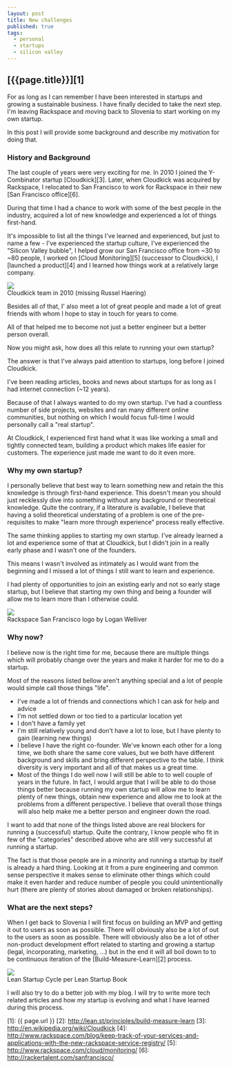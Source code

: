 ```yaml
---
layout: post
title: New challenges
published: true
tags:
  - personal
  - startups
  - silicon valley
---
```


## [{{page.title}}][1]

For as long as I can remember I have been interested in startups
and growing a sustainable business. I have finally decided to take the next
step. I'm leaving Rackspace and moving back to Slovenia to start working on
my own startup.

In this post I will provide some background and describe my motivation for doing
that.

### History and Background

The last couple of years were very exciting for me. In 2010 I joined the Y-Combinator
startup [Cloudkick][3]. Later, when Cloudkick was acquired by Rackspace,
I relocated to San Francisco to work for Rackspace in their new [San
 Francisco office][6].

During that time I had a chance to work with some of the best people in the
industry, acquired a lot of new knowledge and experienced a lot of things
first-hand.

It's impossible to list all the things I've learned and experienced, but
just to name a few - I've experienced the startup culture, I've experienced the
"Silicon Valley bubble", I helped grow our San Francisco office from
~30 to ~80 people, I worked on [Cloud Monitoring][5] (successor to
Cloudkick), I [launched a product][4] and I learned how things work at a
relatively large company.

<div class="imginline"><a href="/images/2013-06-08-new-challenges/ck_team_2010_1.jpg"
class="fancybox"><img
src="/images/2013-06-08-new-challenges/ck_team_2010_1_thumb.jpg"
class="inline"></a><br />Cloudkick team in 2010 (missing Russel Haering)<br /></div>

Besides all of that, I' also meet a lot of great people and made a lot of great
friends with whom I hope to stay in touch for years to come.

All of that helped me to become not just a better engineer but a better person
overall.

Now you might ask, how does all this relate to running your own startup?

The answer is that I've always paid attention to startups, long before I joined
Cloudkick.

I've been reading articles, books and news about startups for as long as I had
internet connection (~12 years).

Because of that I always wanted to do my own startup. I've had a countless
number of side projects, websites and ran many different online communities,
but nothing on which I would focus full-time I would personally call a
"real startup".

At Cloudkick, I experienced first hand what it was like working a small and
tightly connected team, building a product which makes life easier for
customers. The experience just made me want to do it even more.

### Why my own startup?

I personally believe that best way to learn something new and retain the
this knowledge is through first-hand experience. This doesn't mean you
should just recklessly dive into something without any background or
theoretical knowledge. Quite the contrary, if a literature is available,
I believe that having a solid theoretical understating of a problem is
one of the pre-requisites to make "learn more through experience"
process really effective.

The same thinking applies to starting my own startup. I've already learned a lot
and experience some of that at Cloudkick, but I didn't join in a really early
phase and I wasn't one of the founders.

This means I wasn't involved as intimately as I would want from the beginning
and I missed a lot of things I still want to learn and experience.

I had plenty of opportunities to join an existing early and not so early stage
startup, but I believe that starting my own thing and being a founder will
allow me to learn more than I otherwise could.

<div class="imginline"><img src="/images/2013-06-08-new-challenges/raxsf.png"
class="inline"><br />Rackspace San Francisco logo by Logan Welliver<br /></div>

### Why now?

I believe now is the right time for me, because there are multiple things which will
probably change over the years and make it harder for me to do a startup.

Most of the reasons listed bellow aren't anything special and a lot of people
would simple call those things "life".

* I've made a lot of friends and connections which I can ask for help and
  advice
* I'm not settled down or too tied to a particular location yet
* I don't have a family yet
* I'm still relatively young and don't have a lot to lose, but I have plenty to
  gain (learning new things)
* I believe I have the right co-founder. We've known each other for a long time,
  we both share the same core values, but we both have different background
  and skills and bring different perspective to the table.
  I think diversity is very important and all of that makes us a great time.
* Most of the things I do well now I will still be able to to well couple of
  years in the future. In fact, I would argue that I will be able to do those
  things better because running my own startup will allow me to learn plenty of
  new things, obtain new experience and allow me to look at the problems from a
  different perspective. I believe that overall those things will also help make
  me a better person and engineer down the road.

I want to add that none of the things listed above are real blockers for
running a (successful) startup. Quite the contrary, I know people who fit in
few of the "categories" described above who are still very successful at
running a startup.

The fact is that those people are in a minority and running a startup by itself
is already a hard thing. Looking at it from a pure engineering and common sense
perspective it makes sense to eliminate other things which could make it even
harder and reduce number of people you could unintentionally hurt (there are
plenty of stories about damaged or broken relationships).

### What are the next steps?

When I get back to Slovenia I will first focus on building an MVP and getting it
out to users as soon as possible. There will obviously also be a lot of
out to the users as soon as possible. There will obviously also be a lot of
other non-product development effort related to starting and growing a startup
(legal, incorporating, marketing, ...) but in the end it will all boil down to
to be continuous iteration of the [Build-Measure-Learn][2] process.

<div class="imginline"><img src="/images/2013-06-08-new-challenges/ls_cycle.jpeg"
class="inline"><br />Lean Startup Cycle per Lean Startup Book<br /></div>


I will also try to do a better job with my blog. I will try to write more tech
related articles and how my startup is evolving and what I have learned during
this process.

[1]: {{ page.url }}
[2]: http://lean.st/principles/build-measure-learn
[3]: http://en.wikipedia.org/wiki/Cloudkick
[4]: http://www.rackspace.com/blog/keep-track-of-your-services-and-applications-with-the-new-rackspace-service-registry/
[5]: http://www.rackspace.com/cloud/monitoring/
[6]: http://rackertalent.com/sanfrancisco/

[20]: /images/2013-06-08-new-challenges/ck_team_2010_1.jpg
[21]: /images/2013-06-08-new-challenges/ck_team_2010_1_thumb.jpg
